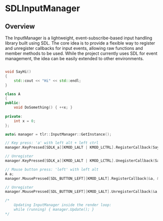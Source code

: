 # SDLInputManager

## Overview

The InputManager is a lightweight, event-subscribe-based input handling library built using SDL. The core idea is to provide a flexible way to register and unregister callbacks for input events, allowing raw functions and member methods to be used. While the project currently uses SDL for event management, the idea can be easily extended to other environments.

```cpp

void SayHi()
{
    std::cout << "Hi" << std::endl;
}

class A
{
public:
    void DoSomething() { ++x; }
    
private:
    int x = 0;
};

auto& manager = tlr::InputManager::GetInstance();

// Key press: 'a' with left alt + left ctrl
manager.KeyPressed[SDLK_a][KMOD_LALT | KMOD_LCTRL].RegisterCallback(SayHi);

// Unregister
manager.KeyPressed[SDLK_a][KMOD_LALT | KMOD_LCTRL].UnegisterCallback(SayHi);

// Mouse button press: 'left' with left alt
A a;
manager.MousePressed[SDL_BUTTON_LEFT][KMOD_LALT].RegisterCallback(&a, &A::DoSomething);

// Unregister
manager.MousePressed[SDL_BUTTON_LEFT][KMOD_LALT].UnregisterCallback(&a, &A::DoSomething);

/*
    Updating InputManager inside the render loop:
    while (running) { manager.Update(); }
*/

```
